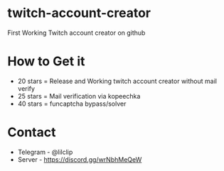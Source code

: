 # twitch-account-creator
First Working Twitch account creator on github

# How to Get it
* 20 stars = Release and Working twitch account creator without mail verify 
* 25 stars = Mail verification via kopeechka
* 40 stars = funcaptcha bypass/solver

# Contact
* Telegram - @lilclip
* Server - https://discord.gg/wrNbhMeQeW
